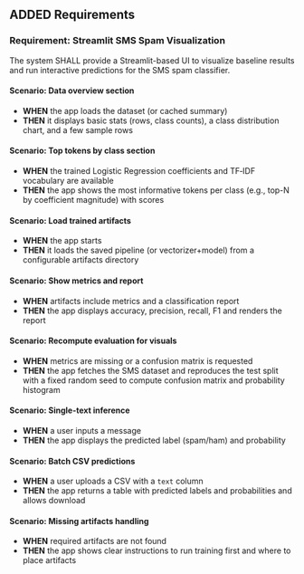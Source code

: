 ## ADDED Requirements
### Requirement: Streamlit SMS Spam Visualization
The system SHALL provide a Streamlit-based UI to visualize baseline results and run interactive predictions for the SMS spam classifier.

#### Scenario: Data overview section
- **WHEN** the app loads the dataset (or cached summary)
- **THEN** it displays basic stats (rows, class counts), a class distribution chart, and a few sample rows

#### Scenario: Top tokens by class section
- **WHEN** the trained Logistic Regression coefficients and TF‑IDF vocabulary are available
- **THEN** the app shows the most informative tokens per class (e.g., top-N by coefficient magnitude) with scores

#### Scenario: Load trained artifacts
- **WHEN** the app starts
- **THEN** it loads the saved pipeline (or vectorizer+model) from a configurable artifacts directory

#### Scenario: Show metrics and report
- **WHEN** artifacts include metrics and a classification report
- **THEN** the app displays accuracy, precision, recall, F1 and renders the report

#### Scenario: Recompute evaluation for visuals
- **WHEN** metrics are missing or a confusion matrix is requested
- **THEN** the app fetches the SMS dataset and reproduces the test split with a fixed random seed to compute confusion matrix and probability histogram

#### Scenario: Single-text inference
- **WHEN** a user inputs a message
- **THEN** the app displays the predicted label (spam/ham) and probability

#### Scenario: Batch CSV predictions
- **WHEN** a user uploads a CSV with a `text` column
- **THEN** the app returns a table with predicted labels and probabilities and allows download

#### Scenario: Missing artifacts handling
- **WHEN** required artifacts are not found
- **THEN** the app shows clear instructions to run training first and where to place artifacts
